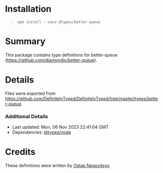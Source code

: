 # Installation
> `npm install --save @types/better-queue`

# Summary
This package contains type definitions for better-queue (https://github.com/diamondio/better-queue).

# Details
Files were exported from https://github.com/DefinitelyTyped/DefinitelyTyped/tree/master/types/better-queue.

### Additional Details
 * Last updated: Mon, 06 Nov 2023 22:41:04 GMT
 * Dependencies: [@types/node](https://npmjs.com/package/@types/node)

# Credits
These definitions were written by [Ostap Nagovitsyn](https://github.com/maozedong).
